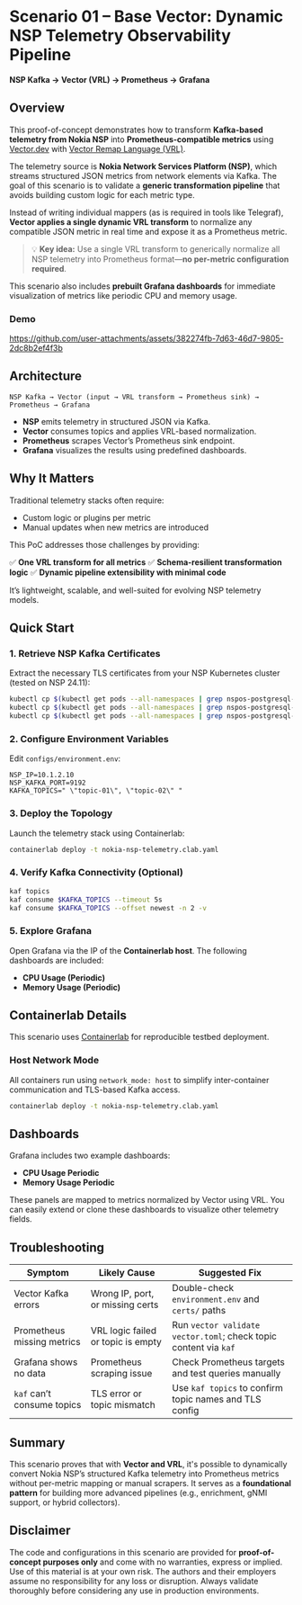 # Scenario 01 – Base Vector: Dynamic NSP Telemetry Observability Pipeline

**NSP Kafka → Vector (VRL) → Prometheus → Grafana**


## Overview

This proof-of-concept demonstrates how to transform **Kafka-based telemetry from Nokia NSP** into **Prometheus-compatible metrics** using [Vector.dev](https://vector.dev/) with [Vector Remap Language (VRL)](https://vector.dev/docs/reference/vrl/).

The telemetry source is **Nokia Network Services Platform (NSP)**, which streams structured JSON metrics from network elements via Kafka.
The goal of this scenario is to validate a **generic transformation pipeline** that avoids building custom logic for each metric type.

Instead of writing individual mappers (as is required in tools like Telegraf), **Vector applies a single dynamic VRL transform** to normalize any compatible JSON metric in real time and expose it as a Prometheus metric.

> 💡 **Key idea:** Use a single VRL transform to generically normalize all NSP telemetry into Prometheus format—**no per-metric configuration required**.

This scenario also includes **prebuilt Grafana dashboards** for immediate visualization of metrics like periodic CPU and memory usage.

### Demo
https://github.com/user-attachments/assets/382274fb-7d63-46d7-9805-2dc8b2ef4f3b

## Architecture

```
NSP Kafka → Vector (input → VRL transform → Prometheus sink) → Prometheus → Grafana
```

* **NSP** emits telemetry in structured JSON via Kafka.
* **Vector** consumes topics and applies VRL-based normalization.
* **Prometheus** scrapes Vector’s Prometheus sink endpoint.
* **Grafana** visualizes the results using predefined dashboards.


## Why It Matters

Traditional telemetry stacks often require:

* Custom logic or plugins per metric
* Manual updates when new metrics are introduced

This PoC addresses those challenges by providing:

✅ **One VRL transform for all metrics**
✅ **Schema-resilient transformation logic**
✅ **Dynamic pipeline extensibility with minimal code**

It’s lightweight, scalable, and well-suited for evolving NSP telemetry models.


## Quick Start

### 1. Retrieve NSP Kafka Certificates

Extract the necessary TLS certificates from your NSP Kubernetes cluster (tested on NSP 24.11):

```bash
kubectl cp $(kubectl get pods --all-namespaces | grep nspos-postgresql-primary-0 | awk '{ print $2 }'):/opt/nsp/os/ssl/ca_cert.pem ./certs/ca_cert.pem -n nsp-psa-restricted
kubectl cp $(kubectl get pods --all-namespaces | grep nspos-postgresql-primary-0 | awk '{ print $2 }'):/opt/nsp/os/ssl/nsp.key ./certs/nsp.key -n nsp-psa-restricted
kubectl cp $(kubectl get pods --all-namespaces | grep nspos-postgresql-primary-0 | awk '{ print $2 }'):/opt/nsp/os/ssl/nsp_external_combined.pem ./certs/nsp_external_combined.pem -n nsp-psa-restricted
```

### 2. Configure Environment Variables

Edit `configs/environment.env`:

```env
NSP_IP=10.1.2.10
NSP_KAFKA_PORT=9192
KAFKA_TOPICS=" \"topic-01\", \"topic-02\" "
```

### 3. Deploy the Topology

Launch the telemetry stack using Containerlab:

```bash
containerlab deploy -t nokia-nsp-telemetry.clab.yaml
```

### 4. Verify Kafka Connectivity (Optional)

```bash
kaf topics
kaf consume $KAFKA_TOPICS --timeout 5s
kaf consume $KAFKA_TOPICS --offset newest -n 2 -v
```

### 5. Explore Grafana

Open Grafana via the IP of the **Containerlab host**. The following dashboards are included:

* **CPU Usage (Periodic)**
* **Memory Usage (Periodic)**


## Containerlab Details

This scenario uses [Containerlab](https://containerlab.dev/) for reproducible testbed deployment.

### Host Network Mode

All containers run using `network_mode: host` to simplify inter-container communication and TLS-based Kafka access.

```bash
containerlab deploy -t nokia-nsp-telemetry.clab.yaml
```


## Dashboards

Grafana includes two example dashboards:

* **CPU Usage Periodic**
* **Memory Usage Periodic**

These panels are mapped to metrics normalized by Vector using VRL. You can easily extend or clone these dashboards to visualize other telemetry fields.

## Troubleshooting

| Symptom                    | Likely Cause                       | Suggested Fix                                                    |
| -------------------------- | ---------------------------------- | ---------------------------------------------------------------- |
| Vector Kafka errors        | Wrong IP, port, or missing certs   | Double-check `environment.env` and `certs/` paths                |
| Prometheus missing metrics | VRL logic failed or topic is empty | Run `vector validate vector.toml`; check topic content via `kaf` |
| Grafana shows no data      | Prometheus scraping issue          | Check Prometheus targets and test queries manually               |
| `kaf` can’t consume topics | TLS error or topic mismatch        | Use `kaf topics` to confirm topic names and TLS config           |


## Summary

This scenario proves that with **Vector and VRL**, it's possible to dynamically convert Nokia NSP’s structured Kafka telemetry into Prometheus metrics without per-metric mapping or manual scrapers. It serves as a **foundational pattern** for building more advanced pipelines (e.g., enrichment, gNMI support, or hybrid collectors).


## Disclaimer

The code and configurations in this scenario are provided for **proof-of-concept purposes only** and come with no warranties, express or implied. Use of this material is at your own risk. The authors and their employers assume no responsibility for any loss or disruption. Always validate thoroughly before considering any use in production environments.